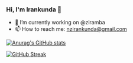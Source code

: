 ### Hi, I'm Irankunda 👋

- 🔭 I’m currently working on @ziramba
- 📫 How to reach me: nzirankunda@gmail.com

[![Anurag's GitHub stats](https://github-readme-stats.vercel.app/api?username=cnkunda)](https://github.com/anuraghazra/github-readme-stats)

[![GitHub Streak](https://github-readme-streak-stats.herokuapp.com?user=cnkunda)](https://git.io/streak-stats)

<!--
**cnkunda/cnkunda** is a ✨ _special_ ✨ repository because its `README.md` (this file) appears on your GitHub profile.

Here are some ideas to get you started:

- 🌱 I’m currently learning ...
- 👯 I’m looking to collaborate on building startuns in Africa
- 🤔 I’m looking for help with ...
- 💬 Ask me about ...
- 😄 Pronouns: ...
- ⚡ Fun fact: ...
-->
